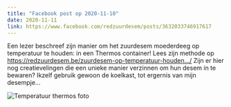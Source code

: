 ```yaml
---
title: "Facebook post op 2020-11-10"
date: 2020-11-11
link: https://www.facebook.com/redzuurdesem/posts/3632033746917617
---
```


Een lezer beschreef zijn manier om het zuurdesem moederdeeg op temperatuur te houden: in een Thermos container! Lees zijn methode op https://redzuurdesem.be/zuurdesem-op-temperatuur-houden.../
Zijn er hier nog creatievelingen die een unieke manier verzinnen om hun desem in te bewaren? Ikzelf gebruik gewoon de koelkast, tot ergernis van mijn desempje...

![Temperatuur thermos foto](/fb/temppot.jpg)
